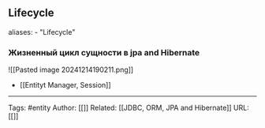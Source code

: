 ## Lifecycle
aliases: 
	- "Lifecycle"

### Жизненный цикл сущности в jpa and Hibernate

![[Pasted image 20241214190211.png]]

- [[Entityt Manager, Session]]


---
Tags: #entity
Author: [[]]
Related: [[JDBC, ORM, JPA and Hibernate]]
URL: [[]]